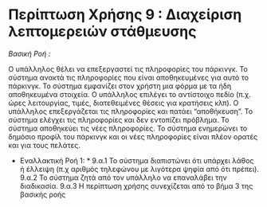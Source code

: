 # Περίπτωση Χρήσης 9 : Διαχείριση λεπτομερειών στάθμευσης

*Βασική Ροή :*

Ο υπάλληλος θέλει να επεξεργαστεί τις πληροφορίες του πάρκινγκ.
Το σύστημα ανακτά τις πληροφορίες που είναι αποθηκευμένες για αυτό το πάρκινγκ.
Το σύστημα εμφανίζει στον χρήστη μια φόρμα με τα ήδη αποθηκευμένα στοιχεία.
Ο υπάλληλος επιλέγει το αντίστοιχο πεδίο (π.χ. ώρες λειτουργίας, τιμές, διατεθειμένες θέσεις για κρατήσεις κλπ).
Ο υπάλληλος επεξεργάζεται τις πληροφορίες και πατάει “αποθήκευση”.
Το σύστημα ελέγχει τις πληροφορίες και δεν εντοπίζει πρόβλημα.
Το σύστημα αποθηκεύει τις νέες πληροφορίες.
Το σύστημα ενημερώνει το δημόσιο προφίλ του πάρκινγκ και οι νέες πληροφορίες είναι πλέον ορατές και για τους πελάτες.

* Εναλλακτική Ροή 1: *
9.α.1 Το σύστημα διαπιστώνει ότι υπάρχει λάθος ή έλλειψη (π.χ αριθμός τηλεφώνου με λιγότερα ψηφία από ότι πρέπει).
9.α.2 Το σύστημα ζητά από τον υπάλληλο να επαναλάβει την διαδικασία.
9.α.3 Η περίπτωση χρήσης συνεχίζεται από το βήμα 3 της βασικής ροής
